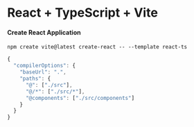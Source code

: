 # React + TypeScript + Vite

#### Create React Application 
```shell
npm create vite@latest create-react -- --template react-ts
```

```js
{
  "compilerOptions": {
    "baseUrl": ".",
    "paths": {
      "@": ["./src"],
      "@/*": ["./src/*"],
      "@components": ["./src/components"]
    }
  }
}
```
